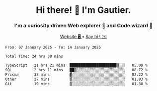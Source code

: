 <h1 align="center">Hi there! 👋 I'm Gautier.</h1>
<h3 align="center">I'm a curiosity driven Web explorer 🚀 and Code wizard 🧙</h3>

<p align="center">
  <a href="https://xisabla.github.io/">Website 🖥️ </a> •
  <a href="mailto:xisabla.dev@gmail.com">Say hi ! ✉️</a>
</p>

<!--START_SECTION:waka-->

```txt
From: 07 January 2025 - To: 14 January 2025

Total Time: 24 hrs 38 mins

TypeScript   21 hrs 21 mins  █████████████████████▒░░░   85.09 %
SQL          2 hrs 11 mins   ██▒░░░░░░░░░░░░░░░░░░░░░░   08.72 %
Prisma       33 mins         ▓░░░░░░░░░░░░░░░░░░░░░░░░   02.22 %
Other        27 mins         ▒░░░░░░░░░░░░░░░░░░░░░░░░   01.83 %
Git          19 mins         ▒░░░░░░░░░░░░░░░░░░░░░░░░   01.30 %
```

<!--END_SECTION:waka-->
